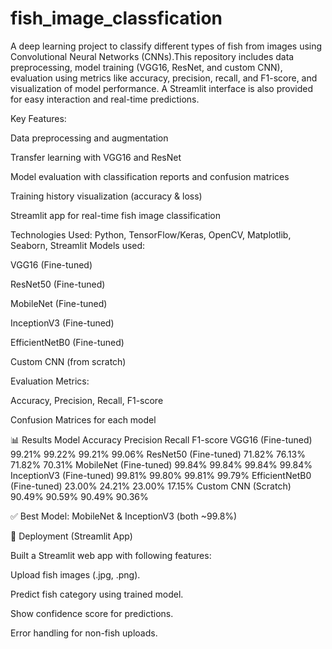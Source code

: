 # fish_image_classfication
A deep learning project to classify different types of fish from images using Convolutional Neural Networks (CNNs).This repository includes data preprocessing, model training (VGG16, ResNet, and custom CNN), evaluation using metrics like accuracy, precision, recall, and F1-score, and visualization of model performance.
A Streamlit interface is also provided for easy interaction and real-time predictions.

Key Features:

Data preprocessing and augmentation

Transfer learning with VGG16 and ResNet

Model evaluation with classification reports and confusion matrices

Training history visualization (accuracy & loss)

Streamlit app for real-time fish image classification

Technologies Used:
Python, TensorFlow/Keras, OpenCV, Matplotlib, Seaborn, Streamlit
Models used:

VGG16 (Fine-tuned)

ResNet50 (Fine-tuned)

MobileNet (Fine-tuned)

InceptionV3 (Fine-tuned)

EfficientNetB0 (Fine-tuned)

Custom CNN (from scratch)

Evaluation Metrics:

Accuracy, Precision, Recall, F1-score

Confusion Matrices for each model

📊 Results
Model	Accuracy	Precision	Recall	F1-score
VGG16 (Fine-tuned)	99.21%	99.22%	99.21%	99.06%
ResNet50 (Fine-tuned)	71.82%	76.13%	71.82%	70.31%
MobileNet (Fine-tuned)	99.84%	99.84%	99.84%	99.84%
InceptionV3 (Fine-tuned)	99.81%	99.80%	99.81%	99.79%
EfficientNetB0 (Fine-tuned)	23.00%	24.21%	23.00%	17.15%
Custom CNN (Scratch)	90.49%	90.59%	90.49%	90.36%

✅ Best Model: MobileNet & InceptionV3 (both ~99.8%)

🚀 Deployment (Streamlit App)

Built a Streamlit web app with following features:

Upload fish images (.jpg, .png).

Predict fish category using trained model.

Show confidence score for predictions.

Error handling for non-fish uploads.
